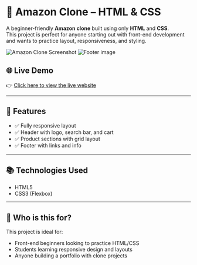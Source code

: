 # 🛒 Amazon Clone – HTML & CSS

A beginner-friendly **Amazon clone** built using only **HTML** and **CSS**.  
This project is perfect for anyone starting out with front-end development and wants to practice layout, responsiveness, and styling.

![Amazon Clone Screenshot](https://github.com/user-attachments/assets/f21bf20e-279e-4cb7-bc8b-1e17b71292fa)
![Footer image](https://github.com/user-attachments/assets/fc1f3adb-7b78-417f-a681-84910bfc6067)


## 🌐 Live Demo

👉 [Click here to view the live website](https://genomecrafter.github.io/ecom-clone/)

---

## 📁 Features

- ✅ Fully responsive layout
- ✅ Header with logo, search bar, and cart
- ✅ Product sections with grid layout
- ✅ Footer with links and info

---

## 📚 Technologies Used

- HTML5
- CSS3 (Flexbox)

---

## 🧠 Who is this for?

This project is ideal for:

- Front-end beginners looking to practice HTML/CSS
- Students learning responsive design and layouts
- Anyone building a portfolio with clone projects


